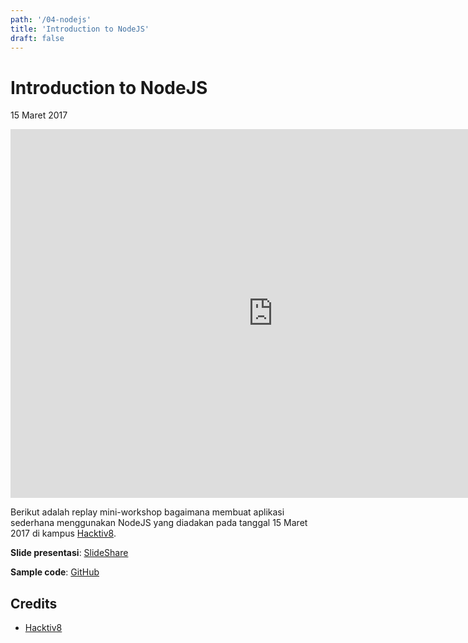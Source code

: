 ```yaml
---
path: '/04-nodejs'
title: 'Introduction to NodeJS'
draft: false
---
```


# Introduction to NodeJS

15 Maret 2017

<iframe width="840" height="590" src="https://www.youtube.com/embed/Q41Tgy-W_7w?rel=0" frameborder="0" allowfullscreen></iframe>

Berikut adalah replay mini-workshop bagaimana membuat aplikasi sederhana menggunakan NodeJS yang diadakan pada tanggal 15 Maret 2017 di kampus [Hacktiv8](https://hacktiv8.com/).

**Slide presentasi**: [SlideShare](https://www.slideshare.net/rizafahmi/first-step-into-nodejs-world)

**Sample code**: [GitHub](https://github.com/rizafahmi/hacktivcast-2-github-profile-tdd)


## Credits

* [Hacktiv8](https://hacktiv8.com/)
